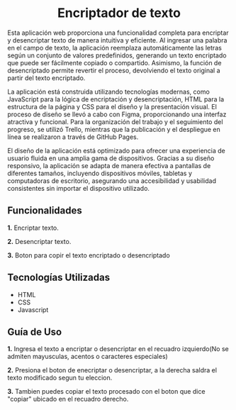 

<h1 align="center">Encriptador de texto</h1>


Esta aplicación web proporciona una funcionalidad completa para encriptar y desencriptar texto de manera intuitiva y eficiente. Al ingresar una palabra en el campo de texto, la aplicación reemplaza automáticamente las letras según un conjunto de valores predefinidos, generando un texto encriptado que puede ser fácilmente copiado o compartido. Asimismo, la función de desencriptado permite revertir el proceso, devolviendo el texto original a partir del texto encriptado.

La aplicación está construida utilizando tecnologías modernas, como JavaScript para la lógica de encriptación y desencriptación, HTML para la estructura de la página y CSS para el diseño y la presentación visual. El proceso de diseño se llevó a cabo con Figma, proporcionando una interfaz atractiva y funcional. Para la organización del trabajo y el seguimiento del progreso, se utilizó Trello, mientras que la publicación y el despliegue en línea se realizaron a través de GitHub Pages.

El diseño de la aplicación está optimizado para ofrecer una experiencia de usuario fluida en una amplia gama de dispositivos. Gracias a su diseño responsivo, la aplicación se adapta de manera efectiva a pantallas de diferentes tamaños, incluyendo dispositivos móviles, tabletas y computadoras de escritorio, asegurando una accesibilidad y usabilidad consistentes sin importar el dispositivo utilizado.

## Funcionalidades

**1.** Encriptar texto.

**2.** Desencriptar texto.

**3.** Boton para copir el texto encriptado o desencriptado


## Tecnologías Utilizadas

- HTML
- CSS
- Javascript

## Guía de Uso

**1.** Ingresa el texto a encriptar o desencriptar en el recuadro izquierdo(No se admiten mayusculas, acentos o caracteres especiales)


**2.** Presiona el boton de enecriptar o desencriptar, a la derecha saldra el texto modificado segun tu eleccion.


**3.** Tambien puedes copiar el texto procesado con el boton que dice "copiar" ubicado en el recuadro derecho.



